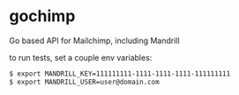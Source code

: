 gochimp
=======

Go based API for Mailchimp, including Mandrill

to run tests, set a couple env variables:
```bash
$ export MANDRILL_KEY=111111111-1111-1111-1111-111111111
$ export MANDRILL_USER=user@domain.com
```